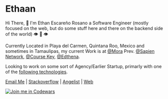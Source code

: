 # Ethaan

Hi There, 🖖 I'm Ethan Escareño Rosano a Software Engineer (mostly focused on the web, but do some stuff here and there on the backend side of the world) 👁️ 👅 👁️


Currently Located in Playa del Carmen, Quintana Roo, Mexico and sometimes in Tamaulipas, my current Work is at [@Mora](https://assessments.mora.com/https://onboardings.mora.com/find-your-doctor) Prev. [@Sapien Network](https://www.sapien.network/), [@Course Key](https://coursekey.com/), [@Edthena](https://www.edthena.com/).


Looking to work on some sort of Agency/Earlier Startup, primarly with one of the [following technologies](https://github.com/Ethaan?tab=stars).

[Email Me](mailto:ethan.rosanoo@gmail.com) | [Stackoverflow](https://stackoverflow.com/users/3961546/ethaan) | [Angelist](https://angel.co/u/ethaan) | [Web](https://ethaan.github.io/)

[![Join me in Codewars](https://www.codewars.com/users/Ethaan/badges/large)](https://www.codewars.com/users/Ethaan)

